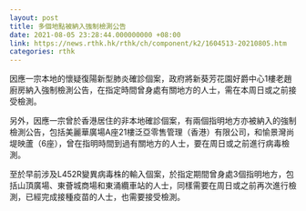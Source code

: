 ```yaml
---
layout: post
title: 多個地點被納入強制檢測公告
date: 2021-08-05 23:28:44.000000000 +08:00
link: https://news.rthk.hk/rthk/ch/component/k2/1604513-20210805.htm
categories: rthk
---
```


因應一宗本地的懷疑復陽新型肺炎確診個案，政府將新葵芳花園好爵中心1樓老趙廚房納入強制檢測公告，在指定時間曾身處有關地方的人士，需在本周日或之前接受檢測。

另外，因應一宗曾於香港居住的非本地確診個案，有兩個指明地方亦被納入的強制檢測公告，包括美麗華廣場A座21樓泛亞零售管理（香港）有限公司，和愉景灣尚堤映蘆（6座），曾在指明時間到過有關地方的人士，要在周日或之前進行病毒檢測。

至於早前涉及L452R變異病毒株的輸入個案，於指定期間曾身處3個指明地方，包括山頂廣場、東薈城商場和東涌纜車站的人士，同樣需要在周日或之前再次進行檢測，已經完成接種疫苗的人士，也需要接受檢測。
